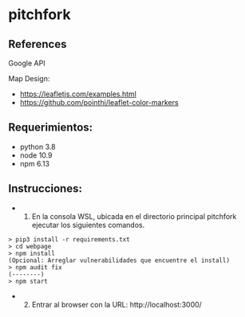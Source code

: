 # pitchfork

## References

Google API

Map Design:

* https://leafletjs.com/examples.html
* https://github.com/pointhi/leaflet-color-markers



## Requerimientos:
* python 3.8
* node 10.9
* npm 6.13

## Instrucciones:
* 1) En la consola WSL, ubicada en el directorio principal pitchfork ejecutar los siguientes comandos.

```
> pip3 install -r requirements.txt
> cd webpage
> npm install
(Opcional: Arreglar vulnerabilidades que encuentre el install)
> npm audit fix
(--------)
> npm start
```

* 2) Entrar al browser con la URL: http://localhost:3000/
